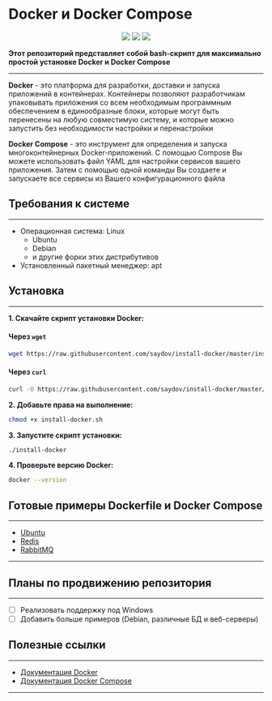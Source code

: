 # Docker и Docker Compose

<div align="center">
  <img src="https://img.shields.io/badge/Docker-19.03.13-blue?style=flat" />
  <img src="https://img.shields.io/badge/Docker%20Compose-1.27.4-blue?style=flat" />
  <img src="https://img.shields.io/badge/license-MIT-blue?style=flat" />
</div>

**Этот репозиторий представляет собой bash-скрипт для максимально простой установке Docker и Docker Compose**

--- 

**Docker** - это платформа для разработки, доставки и запуска приложений в контейнерах. Контейнеры позволяют
разработчикам упаковывать приложения со всем необходимым программным обеспечением в единообразные блоки, которые могут
быть перенесены на любую совместимую систему, и которые можно запустить без необходимости настройки и перенастройки

**Docker Compose** - это инструмент для определения и запуска многоконтейнерных Docker-приложений. С помощью Compose Вы
можете использовать файл YAML для настройки сервисов вашего приложения. Затем с помощью одной команды Вы создаете и
запускаете все сервисы из Вашего конфигурационного файла

## Требования к системе

--- 

- Операционная система: Linux
    * Ubuntu
    * Debian
    * и другие форки этих дистрибутивов
- Установленный пакетный менеджер: apt

## Установка

---

**1. Скачайте скрипт установки Docker:**

#### Через `wget`

```sh
wget https://raw.githubusercontent.com/saydov/install-docker/master/install-docker.sh
```

#### Через `curl`

```sh
curl -O https://raw.githubusercontent.com/saydov/install-docker/master/install-docker.sh
```

**2. Добавьте права на выполнение:**

```sh
chmod +x install-docker.sh
```

**3. Запустите скрипт установки:**

```sh
./install-docker
```

**4. Проверьте версию Docker:**

```sh
docker --version
```

## Готовые примеры Dockerfile и Docker Compose

---

- [Ubuntu](https://github.com/saydov/install-docker/tree/master/examples/ubuntu)
- [Redis](https://github.com/saydov/install-docker/tree/master/examples/redis)
- [RabbitMQ](https://github.com/saydov/install-docker/tree/master/examples/rabbitmq)

---

## Планы по продвижению репозитория

---

- [ ] Реализовать поддержку под Windows
- [ ] Добавить больше примеров (Debian, различные БД и веб-серверы)

## Полезные ссылки

---

- [Документация Docker](https://docs.docker.com)
- [Документация Docker Compose](https://docs.docker.com/compose/)

---
